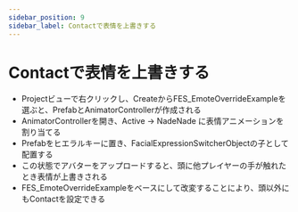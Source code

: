 ```yaml
---
sidebar_position: 9
sidebar_label: Contactで表情を上書きする
---
```


# Contactで表情を上書きする

- Projectビューで右クリックし、CreateからFES_EmoteOverrideExampleを選ぶと、PrefabとAnimatorControllerが作成される
- AnimatorControllerを開き、Active → NadeNade に表情アニメーションを割り当てる
- Prefabをヒエラルキーに置き、FacialExpressionSwitcherObjectの子として配置する
- この状態でアバターをアップロードすると、頭に他プレイヤーの手が触れたとき表情が上書きされる
- FES_EmoteOverrideExampleをベースにして改変することにより、頭以外にもContactを設定できる
